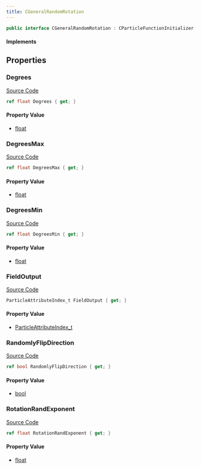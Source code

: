 ```yaml
---
title: CGeneralRandomRotation
---
```


```csharp
public interface CGeneralRandomRotation : CParticleFunctionInitializer, CParticleFunction, ISchemaClass<CParticleFunction>, ISchemaClass<CParticleFunctionInitializer>, ISchemaClass<CGeneralRandomRotation>, ISchemaField, ISchemaClass, INativeHandle
```

#### Implements

## Properties

### Degrees

[Source Code](https://github.com/swiftly-solution/swiftlys2/blob/main/managed/src/SwiftlyS2.Generated/Schemas/Interfaces/CGeneralRandomRotation.cs#L19)

```csharp
ref float Degrees { get; }
```

#### Property Value

- [float](https://learn.microsoft.com/dotnet/api/system.single)

### DegreesMax

[Source Code](https://github.com/swiftly-solution/swiftlys2/blob/main/managed/src/SwiftlyS2.Generated/Schemas/Interfaces/CGeneralRandomRotation.cs#L23)

```csharp
ref float DegreesMax { get; }
```

#### Property Value

- [float](https://learn.microsoft.com/dotnet/api/system.single)

### DegreesMin

[Source Code](https://github.com/swiftly-solution/swiftlys2/blob/main/managed/src/SwiftlyS2.Generated/Schemas/Interfaces/CGeneralRandomRotation.cs#L21)

```csharp
ref float DegreesMin { get; }
```

#### Property Value

- [float](https://learn.microsoft.com/dotnet/api/system.single)

### FieldOutput

[Source Code](https://github.com/swiftly-solution/swiftlys2/blob/main/managed/src/SwiftlyS2.Generated/Schemas/Interfaces/CGeneralRandomRotation.cs#L17)

```csharp
ParticleAttributeIndex_t FieldOutput { get; }
```

#### Property Value

- [ParticleAttributeIndex_t](/docs/api/shared/schemadefinitions/particleattributeindex_t)

### RandomlyFlipDirection

[Source Code](https://github.com/swiftly-solution/swiftlys2/blob/main/managed/src/SwiftlyS2.Generated/Schemas/Interfaces/CGeneralRandomRotation.cs#L27)

```csharp
ref bool RandomlyFlipDirection { get; }
```

#### Property Value

- [bool](https://learn.microsoft.com/dotnet/api/system.boolean)

### RotationRandExponent

[Source Code](https://github.com/swiftly-solution/swiftlys2/blob/main/managed/src/SwiftlyS2.Generated/Schemas/Interfaces/CGeneralRandomRotation.cs#L25)

```csharp
ref float RotationRandExponent { get; }
```

#### Property Value

- [float](https://learn.microsoft.com/dotnet/api/system.single)

